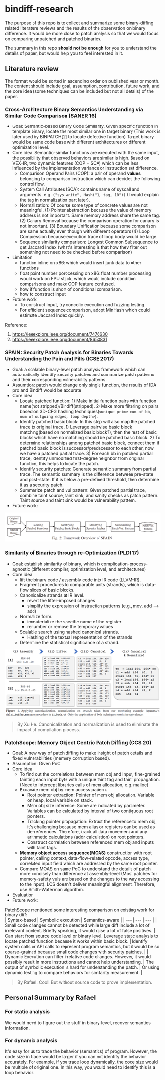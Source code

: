 # bindiff-research
The purpose of this repo is to collect and summarize some binary-diffing related literature reviews and the results of the observation on binary difference. It would be more close to patch analysis so that we would focus on comparing unpatched and patched binaries.  

The summary in this repo **should not be enough** for you to understand the details of paper, but would help you to feel interested in it.

## Literature review
The format would be sorted in ascending order on published year or month. The content should include goal, assumption, contribution, future work, and the core idea (some techniques can be included but not all details) of the paper.

### Cross-Architecture Binary Semantics Understanding via Similar Code Comparison (SANER 16)
* Goal: Semantic-based Binary Code Similarity. Given specific function in template binary, locate the most similar one in target binary (This work is later used by BINPATCH[2] to locate defective function) Target binary would be same code base with different architectures or different optimization level.
* Core idea: Semantic-similar functions are executed with the same input, the possibility that observed behaviors are similar is high. Based on VEX-IR, two dynamic features (COP + SCA) which can be less influenced by the implementation variance or instruction set difference.
  * Comparison Operand Pairs (COP): a pair of operand **values** belonging to comparison instruction which can decides the following control flow.
  * System Call Attributes (SCA): contains name of syscall and arguments. e.g. `("sys_write", Hash("1, tag, 10"))` (I would explain the tag in normalization part later).
  * Normalization: Of course some type of concrete values are not meaningful. (1) Pointer abstraction because the value of memory address is not important. Same memory address share the same tag. (2) Canary Removal because the comparison operation for canary is not important. (3) Boundary Unification because some comparison are same actually even though with different operators (4) Loop Compression because execution trace of loop body would be large.
  * Sequence similarity comparison: Longest Common Subsequence to get Jaccard Index (what's interesting is that how they filter out something not need to be checked before comparison)
* Limitation:
  * function inline on x86: which would insert junk data to other functions
  * float point number porocessing on x86: float number processing would work on FPU stack, which would include condition comparisons and make COP feature confused.
  * how if function is short of conditional comparison.
  * how to construct input
* Future work
  * To construct input, try concolic execution and fuzzing testing.
  * For efficient sequence comparison, adopt MinHash which could estimate Jaccard Index quickly.

Reference: 
1. https://ieeexplore.ieee.org/document/7476630
2. https://ieeexplore.ieee.org/document/8653831

### SPAIN: Security Patch Analysis for Binaries Towards Understanding the Pain and Pills (ICSE 2017)
* Goal: a scalable binary-level patch analysis framework which can automatically identify security patches and summarize patch patterns and their corresponding vulnerability patterns.  
* Assumtion: patch would change only single function, the results of IDA pro and Bindiff would be accurate   
* Core idea:
  * Locate patched function: 1) Make initial function pairs with function name(not stripped)/Bindiff(stripped). 2) Make more filtering on pairs based on 3D-CFG hashing techniques(`<unique prime num of bb, num of outgoing edges, loop depth>`).  
  * Identify patched basic block: In this step will also map the patched trace to original trace. 1) Leverage pairwise basic block matching(based on normalized basic block?), then the rest of basic blocks which have no matching should be patched basic block. 2) To determine relationships among patched basic block, connect them if patched basic block is successor/predecessor to each other, now we have a patched partial trace. 3) For each bb in patched partial trace, identify unmodified first-degree neighbor from original function, this helps to locate the patch.  
  * Identify security patches: Generate semantic summary from partial trace. The semantic summary is the difference between pre-state and post-state. If it is below a pre-defined threshold, then determine it as a security patch.  
  * Summarize patch and vul pattern: Given patched partial trace, combine taint source, taint sink, and sanity checks as patch pattern. Taint source and taint sink would be vulnerability pattern.    
* Future work:  

![](./screenshot/spain.png)


### Similarity of Binaries through re-Optimization (PLDI 17)
* Goal: establish similarity of binary, which is complication-process-agnostic (different compiler, optimization level, and architectures)
* Core idea:
  * lift the binary code / assembly code into IR code (LLVM-IR).
  * Fragment procedures to comparable units (strands), which is data-flow slices of basic blocks.
  * Canonicalize strands at IR level. 
    * revert the lifter-imposed changes
    * simplify the expression of instruction patterns (e.g., mov, add --> add)
  * Normalize form. 
    * immaterialize the specific name of the register
    * renumber or remove the temporary values
  * Scalable search using hashed canonical strands. 
    * Hashing of the textual representation of the strands
  * Determine the statistical significance of a strand.

![](./screenshot/similarity%20re-Optimization.png)

> By Xu He. Canonicalization and normalization is used to eliminate the impact of compilation process.

### PatchScope: Memory Object Centric Patch Diffing (CCS 20)
* Goal: A new way of patch diffing to make insight of patch details and fixed vulnerabilities (memory corruption based).  
* Assumption: Given PoC  
* Core idea:
  * To find out the correlations between mem obj and input, fine-grained tainting each input byte with a unique taint tag and taint propagation. (Need to intercept libraries calls of mem allocation, e.g. malloc)
  * Excavate mem obj by mem access pattern.
    * Root pointer extraction: Pointer of mem obj allocation. Variable on heap, local variable on stack.
    * Mem obj size inference: Some are indicated by parameter. Variables can be calculated by interval of two contiguous root pointers.
    * Tracking pointer propagation: Extract the reference to mem obj, it's challenging because mem alias or registers can be used as de-references. Therefore, track all data movement and any arithmetic calculations (addr calculation) on root pointers.
    * Construct correlation between referenced mem obj and inputs with taint tags.
  * **Memory object access sequence(MOAS)** construction with root pointer, calling context, data-flow-related opcode, access type, correlated input field which are addressed by the same root pointer.
  * Compare MOAS on same PoC to understand the details of patch more concisely than difference at assembly-level (Most patches for memory-safety vuls are based on the changes to the way accessing to the input). LCS doesn't deliver meaningful alignment. Therefore, use Smith-Waterman algorithm.  
* Evaluation
* Future work:  

PatchScope mentioned some interesting comparison on existing work for binary diff:  
| Syntax-based | Symbolic execution | Semantics-aware |
| ---         |     ---     |          --- |
| Small code changes cannot be detected while large diff include a lot of irrelevant content. Briefly speaking, it would raise a lot of false positives.   | Can start from source code level or binary level. Leverage static analysis to locate patched function because it works within basic block.     | Identify system calls or API calls to represent program semantics, but it would be so coarse-grained because small code changes with security patches.    |
| Dynamic Execution can filter irrelative code changes. However, it would possibly result in more instructions and cannot help understanding.     | The output of symbolic execution is hard for understanding the patch.       | Or using dynamic testing to compare behaviors for similarity measurement.      |

> By Rafael. Cool! But without source code to prove implementation.

## Personal Summary by Rafael
### For static analysis
We would need to figure out the stuff in binary-level, recover semantics information. 

### For dynamic analysis
It's easy for us to trace the behavior (semantics) of program. However, the code size in trace would be larger if you can not identify the behavior accurately. For example, if you trace loop dynamically, the code size would be multiple of original one. In this way, you would need to identify this is a loop behavior.

